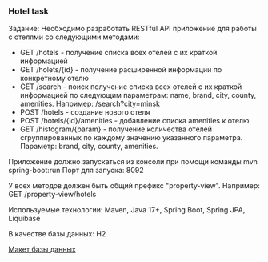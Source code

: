 ### Hotel task ###
Задание:
Необходимо разработать RESTful API приложение для работы с отелями со следующими методами:

- GET /hotels - получение списка всех отелей с их краткой информацией
- GET /holets/{id} - получение расширенной информации по конкретному отелю
- GET /search - поиск получение списка всех отелей с их краткой информацией по следующим параметрам: name, brand, city, county, amenities. Например: /search?city=minsk
- POST /hotels - создание нового отеля
- POST /hotels/{id}/amenities - добавление списка amenities к отелю
- GET /histogram/{param} - получение количества отелей сгруппированных по каждому значению указанного параметра. Параметр: brand, city, county, amenities.

Приложение должно запускаться из консоли при помощи команды mvn spring-boot:run
Порт для запуска: 8092

У всех методов должен быть общий префикс "property-view". Например: GET /property-view/hotels

Используемые технологии:
Maven, Java 17+, Spring Boot, Spring JPA, Liquibase

В качестве базы данных:
H2

[Макет базы данных](https://github.com/EugeneKroshinsky/hotel-task/diagrams/database-diagram.pdf)